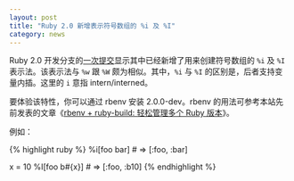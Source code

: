 ```yaml
---
layout: post
title: "Ruby 2.0 新增表示符号数组的 %i 及 %I"
category: news
---
```


Ruby 2.0 开发分支的[一次提交][c]显示其中已经新增了用来创建符号数组的 `%i` 及
`%I` 表示法。该表示法与 `%w` 跟 `%W` 颇为相似。其中，`%i` 与 `%I`
的区别是，后者支持变量内插。这里的 `i` 意指 intern/interned。

要体验该特性，你可以通过 rbenv 安装 2.0.0-dev。rbenv
的用法可参考本站先前发表的文章《[rbenv + ruby-build: 轻松管理多个 Ruby 版本][r]》。

例如：

{% highlight ruby %}
%i[foo bar] # => [:foo, :bar]

x = 10
%I[foo b#{x}] # => [:foo, :b10]
{% endhighlight %}

[c]: https://github.com/ruby/ruby/commit/91bd6e711db3418baa287e936d4b0fac99927711
[r]: http://dailyrb.org/gem/2012/07/20/rbenv-and-ruby-build.html
